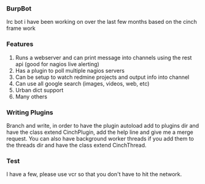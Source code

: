 ### BurpBot 
Irc bot i have been working on over the last few months based on the cinch frame work

### Features 
1. Runs a webserver and can print message into channels using the rest api (good for nagios live alerting)
2. Has a plugin to poll multiple nagios servers 
3. Can be setup to watch redmine projects and output info into channel
4. Can use all google search (images, videos, web, etc)
5. Urban dict support
6. Many others

### Writing Plugins 
Branch and write, in order to have the plugin autoload add to plugins dir and have the class extend  CinchPlugin,
add the help line and give me a merge request. 
You can also have background worker threads if you add them to the threads dir and have the class extend CinchThread.

### Test
I have a few, please use vcr so that you don't have to hit the network. 
